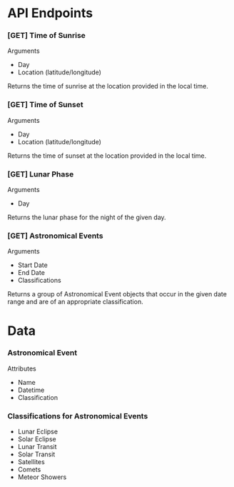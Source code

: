 # API Endpoints
### [GET] Time of Sunrise
Arguments

* Day
* Location (latitude/longitude)
 
Returns the time of sunrise at the location provided in the local time.

### [GET] Time of Sunset
Arguments

* Day
* Location (latitude/longitude)

Returns the time of sunset at the location provided in the local time.

### [GET] Lunar Phase
Arguments

* Day

Returns the lunar phase for the night of the given day.

### [GET] Astronomical Events
Arguments

* Start Date
* End Date
* Classifications

Returns a group of Astronomical Event objects that occur in the given date range and are of an appropriate classification.

# Data
### Astronomical Event
Attributes

* Name
* Datetime
* Classification

### Classifications for Astronomical Events

* Lunar Eclipse
* Solar Eclipse
* Lunar Transit
* Solar Transit
* Satellites
* Comets
* Meteor Showers